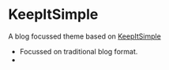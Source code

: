 # KeepItSimple 

A blog focussed theme based on [KeepItSimple](https://styleshout.com/templates/preview/Keep_it_simple_3_0_0/)

- Focussed on traditional blog format.
- 
